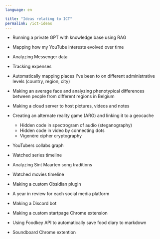 ```yaml
---
language: en

title: "Ideas relating to ICT"
permalink: /ict-ideas
---
```


- Running a private GPT with knowledge base using RAG
- Mapping how my YouTube interests evolved over time
- Analyzing Messenger data
- Tracking expenses
- Automatically mapping places I've been to on different administrative levels (country, region, city)
- Making an average face and analyzing phenotypical differences between people from different regions in Belgium
- Making a cloud server to host pictures, videos and notes
- Creating an alternate reality game (ARG) and linking it to a geocache
  - Hidden code in spectrogram of audio (steganography)
  - Hidden code in video by connecting dots
  - Vigenère cipher cryptography

- YouTubers collabs graph
- Watched series timeline
- Analyzing Sint Maarten song traditions
- Watched movies timeline
- Making a custom Obsidian plugin
- A year in review for each social media platform
- Making a Discord bot
- Making a custom startpage Chrome extension
- Using Foodkey API to automatically save food diary to markdown
- Soundboard Chrome extention

